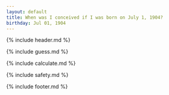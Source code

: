 ```yaml
---
layout: default
title: When was I conceived if I was born on July 1, 1904?
birthday: Jul 01, 1904
---
```


{% include header.md %}

{% include guess.md %}

{% include calculate.md %}

{% include safety.md %}

{% include footer.md %}



